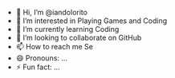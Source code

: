 - 👋 Hi, I’m @iandolorito
- 👀 I’m interested in Playing Games and Coding
- 🌱 I’m currently learning Coding
- 💞️ I’m looking to collaborate on GitHub
- 📫 How to reach me Se
- 😄 Pronouns: ...
- ⚡ Fun fact: ...

<!---
iandolorito/iandolorito is a ✨ special ✨ repository because its `README.md` (this file) appears on your GitHub profile.
You can click the Preview link to take a look at your changes.
--->

